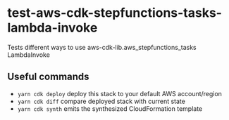 # test-aws-cdk-stepfunctions-tasks-lambda-invoke

Tests different ways to use aws-cdk-lib.aws_stepfunctions_tasks LambdaInvoke

## Useful commands

- `yarn cdk deploy` deploy this stack to your default AWS account/region
- `yarn cdk diff` compare deployed stack with current state
- `yarn cdk synth` emits the synthesized CloudFormation template
